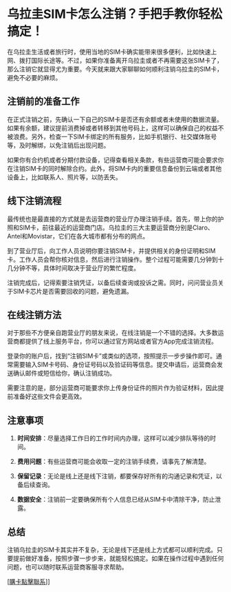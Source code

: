 # 乌拉圭SIM卡怎么注销？手把手教你轻松搞定！

在乌拉圭生活或者旅行时，使用当地的SIM卡确实能带来很多便利，比如快速上网、拨打国际长途等。不过，如果你准备离开乌拉圭或者不再需要这张SIM卡了，那么注销它就显得尤为重要。今天就来跟大家聊聊如何顺利注销乌拉圭的SIM卡，避免不必要的麻烦。

## 注销前的准备工作

在正式注销之前，先确认一下自己的SIM卡是否还有余额或者未使用的数据流量。如果有余额，建议提前消费掉或者转移到其他号码上，这样可以确保自己的权益不被浪费。另外，检查一下SIM卡绑定的所有服务，比如手机银行、社交媒体账号等，及时解绑，以免注销后出现问题。

如果你有合约机或者分期付款设备，记得查看相关条款，有些运营商可能会要求你在注销SIM卡的同时解除合约。此外，将SIM卡内的重要信息备份到云端或者其他设备上，比如联系人、照片等，以防丢失。

## 线下注销流程

最传统也是最直接的方式就是去运营商的营业厅办理注销手续。首先，带上你的护照和SIM卡，前往最近的运营商门店。乌拉圭的三大主要运营商分别是Claro、Antel和Movistar，它们在各大城市都有分布的网点。

到了营业厅后，向工作人员说明你要注销SIM卡，并提供相关的身份证明和SIM卡。工作人员会帮你核对信息，然后进行注销操作。整个过程可能需要几分钟到十几分钟不等，具体时间取决于营业厅的繁忙程度。

注销完成后，记得索要注销凭证，以备后续查询或投诉之需。同时，问问营业员关于SIM卡芯片是否需要回收的问题，避免遗漏。

## 在线注销方法

对于那些不方便亲自跑营业厅的朋友来说，在线注销是一个不错的选择。大多数运营商都提供了线上服务平台，你可以通过官方网站或者官方App完成注销流程。

登录你的账户后，找到“注销SIM卡”或类似的选项，按照提示一步步操作即可。通常需要输入SIM卡号码、身份证号码以及验证码等信息。提交申请后，运营商会发送确认邮件或短信给你，确认注销成功。

需要注意的是，部分运营商可能要求你上传身份证件的照片作为验证材料，因此提前准备好这些文件会更高效。

## 注意事项

1. **时间安排**：尽量选择工作日的工作时间内办理，这样可以减少排队等待的时间。
   
2. **费用问题**：有些运营商可能会收取一定的注销手续费，请事先了解清楚。

3. **保留记录**：无论是线上还是线下注销，都要保存好所有的沟通记录和凭证，以备后续查询。

4. **数据安全**：注销前一定要确保所有个人信息已经从SIM卡中清除干净，防止泄露。

## 总结

注销乌拉圭的SIM卡其实并不复杂，无论是线下还是线上方式都可以顺利完成。只要提前做好准备，按照步骤一步步来，就能轻松搞定。如果在操作过程中遇到任何问题，也可以随时联系运营商客服寻求帮助。

[[購卡點擊聯系](https://t.me/s/SXDXQF)]]